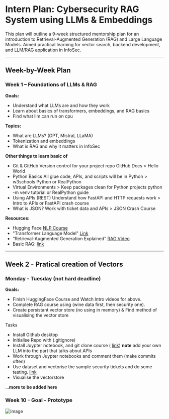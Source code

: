 # Intern Plan: Cybersecurity RAG System using LLMs & Embeddings

This plan will outline a 9-week structured mentorship plan for an introduction to Retrieval-Augmented Generation (RAG) and Large Language Models. Aimed practical learning for vector search, backend development, and LLM/RAG application in InfoSec.

---

## Week-by-Week Plan

### Week 1 – Foundations of LLMs & RAG

**Goals:**
- Understand what LLMs are and how they work
- Learn about basics of transformers, embeddings, and RAG basics
- Find what llm can run on cpu

**Topics:**
- What are LLMs? (GPT, Mistral, LLaMA)
- Tokenization and embeddings
- What is RAG and why it matters in InfoSec
  
**Other things to learn basic of**
- Git & GitHub	Version control for your project repo	GitHub Docs > Hello World
- Python Basics	All glue code, APIs, and scripts will be in Python	> w3schools Python or RealPython
- Virtual Environments	> Keep packages clean for Python projects	python -m venv tutorial or RealPython guide
- Using APIs (REST)	Understand how FastAPI and HTTP requests work	> Intro to APIs or FastAPI crash course
- What is JSON?	Work with ticket data and APIs	> JSON Crash Course

**Resources:**
- Hugging Face [NLP Course](https://huggingface.co/learn/nlp-course/chapter1)
- "Transformer Language Model" [Link](https://www.youtube.com/watch?v=-QH8fRhqFHM)
- “Retrieval-Augmented Generation Explained” [RAG Video](https://youtu.be/5Y3a61o0jFQ?feature=shared)
- Basic RAG: [link](https://docs.mistral.ai/guides/rag/)

---
## Week 2 - Pratical creation of Vectors

### Monday - Tuesday (not hard deadline)

**Goals:**
- Finish HuggingFace Course and Watch Intro videos for above.
- Complete RAG course using (wine data first, then security one).
- Create persistant vector store (no using in memory) & Find method of visualising the vector store

Tasks
- Install Github desktop
- Initialise Repo with (.gitignore)
- Install Juypter notebook, and git clone course ( [link](https://github.com/alfredodeza/learn-retrieval-augmented-generation/tree/main)) **note** add your own LLM into the part that talks about APIs
- Work through Juypter notebooks and comment them (make commits often)
- Use dataset and vectorise the sample security tickets and do some testing. [link](https://github.com/PatrickAcheson/Learning-Plan-Cybersecurity-RAG-System/blob/main/Ticket%20Details.xlsx)
- Visualise the vectorstore

...**more to be added here**

### Week 10 - Goal - Prototype

![image](https://github.com/user-attachments/assets/cbedec45-a711-4965-bd49-839017ebb7f8)
